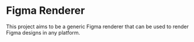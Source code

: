 # Figma Renderer

This project aims to be a generic Figma renderer that can be used to render Figma designs in any platform.